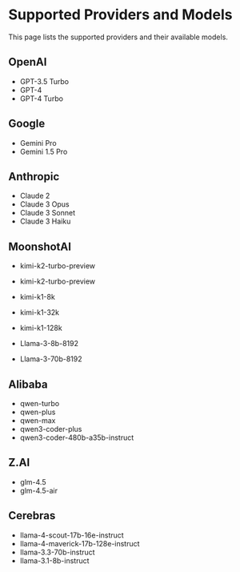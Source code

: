# Supported Providers and Models

This page lists the supported providers and their available models.

## OpenAI

- GPT-3.5 Turbo
- GPT-4
- GPT-4 Turbo

## Google

- Gemini Pro
- Gemini 1.5 Pro

## Anthropic

- Claude 2
- Claude 3 Opus
- Claude 3 Sonnet
- Claude 3 Haiku

## MoonshotAI

- kimi-k2-turbo-preview
- kimi-k2-turbo-preview
- kimi-k1-8k
- kimi-k1-32k
- kimi-k1-128k

- Llama-3-8b-8192
- Llama-3-70b-8192

## Alibaba

- qwen-turbo
- qwen-plus
- qwen-max
- qwen3-coder-plus
- qwen3-coder-480b-a35b-instruct

## Z.AI

- glm-4.5
- glm-4.5-air

## Cerebras

- llama-4-scout-17b-16e-instruct
- llama-4-maverick-17b-128e-instruct
- llama-3.3-70b-instruct
- llama-3.1-8b-instruct

<!-- Removed links to model_info.py files for all providers to avoid broken references. -->
